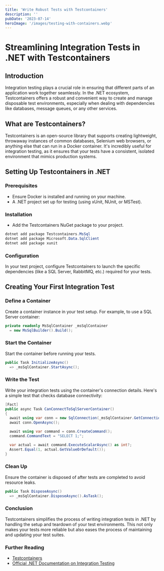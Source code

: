 ```yaml
---
title: 'Write Robust Tests with Testcontainers'
description: ''
pubDate: '2023-07-14'
heroImage: '/images/testing-with-containers.webp'
---
```


# Streamlining Integration Tests in .NET with Testcontainers

## Introduction
Integration testing plays a crucial role in ensuring that different parts of an application work together seamlessly. In the .NET ecosystem, Testcontainers offers a robust and convenient way to create and manage disposable test environments, especially when dealing with dependencies like databases, message queues, or any other services.

## What are Testcontainers?
Testcontainers is an open-source library that supports creating lightweight, throwaway instances of common databases, Selenium web browsers, or anything else that can run in a Docker container. It's incredibly useful for integration testing, as it ensures that your tests have a consistent, isolated environment that mimics production systems.

## Setting Up Testcontainers in .NET
### Prerequisites
- Ensure Docker is installed and running on your machine.
- A .NET project set up for testing (using xUnit, NUnit, or MSTest).

### Installation
- Add the Testcontainers NuGet package to your project.
```csharp
dotnet add package Testcontainers.MsSql
dotnet add package Microsoft.Data.SqlClient
dotnet add package xunit
```

### Configuration
In your test project, configure Testcontainers to launch the specific dependencies (like a SQL Server, RabbitMQ, etc.) required for your tests.

## Creating Your First Integration Test

### Define a Container
Create a container instance in your test setup. For example, to use a SQL Server container:

```csharp
private readonly MsSqlContainer _msSqlContainer 
  = new MsSqlBuilder().Build();
```

### Start the Container
Start the container before running your tests.

```csharp
public Task InitializeAsync() 
  => _msSqlContainer.StartAsync();

```

### Write the Test
Write your integration tests using the container's connection details.
Here's a simple test that checks database connectivity:

```csharp
[Fact]
public async Task CanConnectToSqlServerContainer()
{
  await using var conn = new SqlConnection(_msSqlContainer.GetConnectionString());
  await conn.OpenAsync();

  await using var command = conn.CreateCommand();
  command.CommandText = "SELECT 1;";

  var actual = await command.ExecuteScalarAsync() as int?;
  Assert.Equal(1, actual.GetValueOrDefault());
}
```

### Clean Up
Ensure the container is disposed of after tests are completed to avoid resource leaks.

```csharp
public Task DisposeAsync()
  => _msSqlContainer.DisposeAsync().AsTask();
```

### Conclusion
Testcontainers simplifies the process of writing integration tests in .NET by handling the setup and teardown of your test environments. This not only makes your tests more reliable but also eases the process of maintaining and updating your test suites.

### Further Reading
- [Testcontainers](https://Testcontainers.com/)
- [Official .NET Documentation on Integration Testing](https://learn.microsoft.com/en-us/aspnet/core/test/integration-tests?view=aspnetcore-8.0)

